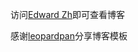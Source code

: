 访问[Edward Zh](http://edzh.me)即可查看博客

感谢[leopardpan](http://baixin.io/2016/10/jekyll_tutorials1/)分享博客模板  
